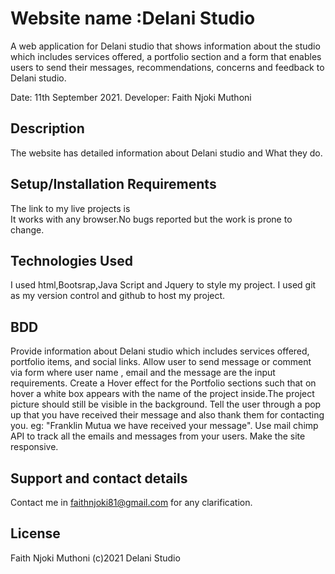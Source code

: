 # Website name :Delani Studio
A web application for Delani studio that shows information about the studio which includes services offered, a portfolio section and a form that enables users to send their messages, recommendations, concerns and feedback to Delani studio.

Date: 11th September 2021.
Developer: Faith Njoki Muthoni

## Description
The website has detailed information about Delani studio and What they do.

## Setup/Installation Requirements
The link to my live projects is  
It works with any browser.No bugs reported but the work is prone to change.

## Technologies Used
I used html,Bootsrap,Java Script and Jquery to style my project.
I used git as my version control and github  to host my project.

## BDD
Provide information about Delani studio which includes services offered, portfolio items, and social links.
Allow user to send message or comment via form where user name , email and the message are the input requirements.
Create a Hover effect for the Portfolio sections such that on hover a white box appears with the name of the project inside.The project picture should still be visible in the background.
Tell the user through a pop up that you have received their message and also thank them for contacting you. eg: "Franklin Mutua we have received your message".
Use mail chimp API to track all the emails and messages from your users.
Make the site responsive.



## Support and contact details
Contact me in faithnjoki81@gmail.com for any clarification.

## License
Faith Njoki Muthoni (c)2021 Delani Studio 

